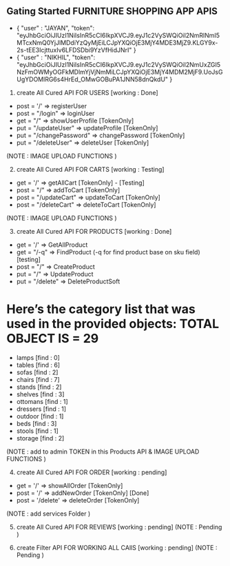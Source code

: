 ## Gating Started FURNITURE SHOPPING APP APIS

<!-- !-------------------------------- Token -------------------------------- -->
- {
   "user" : "JAYAN",
   "token": "eyJhbGciOiJIUzI1NiIsInR5cCI6IkpXVCJ9.eyJ1c2VySWQiOiI2NmRlNmI5MTcxNmQ0YjJlMDdiYzQyMjEiLCJpYXQiOjE3MjY4MDE3MjZ9.KLGY9x-2s-tEE3IcjttuxIv6LFDSDbi9YzVfHidJNrI"
}
- {
   "user" : "NIKHIL",
   "token": "eyJhbGciOiJIUzI1NiIsInR5cCI6IkpXVCJ9.eyJ1c2VySWQiOiI2NmUxZGI5NzFmOWMyOGFkMDlmYjVjNmMiLCJpYXQiOjE3MjY4MDM2MjF9.UoJsGUgYDOMlRG6s4HrEd_OMwGOBuPA1JNN58dnQkdU"
}

1. create All Cured API FOR USERS [working : Done]

- post = '/' => registerUser
- post = "/login" => loginUser
- get = "/" => showUserProfile [TokenOnly]
- put = "/updateUser" => updateProfile [TokenOnly]
- put = "/changePassword" => changePassword [TokenOnly]
- put = "/deleteUser" => deleteUser [TokenOnly]

(NOTE : IMAGE UPLOAD FUNCTIONS )

2. create All Cured API FOR CARTS [working : Testing]

- get = '/' => getAllCart [TokenOnly] - [Testing]
- post = "/" => addToCart [TokenOnly]
- post = "/updateCart" => updateToCart [TokenOnly]
- post = "/deleteCart" => deleteToCart [TokenOnly]

(NOTE : IMAGE UPLOAD FUNCTIONS )

3. create All Cured API FOR PRODUCTS [working : Done]

- get = '/' => GetAllProduct
- get = "/-q" => FindProduct (-q for find product base on sku field) [testing]
- post = "/" => CreateProduct
- put = "/" => UpdateProduct
- put = "/delete" => DeleteProductSoft

# Here’s the category list that was used in the provided objects: TOTAL OBJECT IS = 29

- lamps    [find : 0]      
- tables   [find : 6]             
- sofas    [find : 2]    
- chairs   [find : 7]      
- stands   [find : 2]      
- shelves  [find : 3]             
- ottomans [find : 1]                     
- dressers [find : 1]                     
- outdoor  [find : 1]                    
- beds     [find : 3]                 
- stools   [find : 1]                   
- storage  [find : 2]                    

(NOTE : add to admin TOKEN in this Products API & IMAGE UPLOAD FUNCTIONS )

4. create All Cured API FOR ORDER [working : pending]

- get = '/' => showAllOrder [TokenOnly]
- post = '/' => addNewOrder [TokenOnly] [Done]
- post = '/delete' => deleteOrder [TokenOnly]

(NOTE : add services Folder )

5. create All Cured API FOR REVIEWS [working : pending]
   (NOTE : Pending )

6. create Filter API FOR WORKING ALL CAllS [working : pending]
   (NOTE : Pending )
